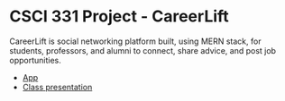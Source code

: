 # CSCI 331 Project - CareerLift 

CareerLift is social networking platform built, using MERN stack, for students, professors, and alumni to connect, share advice, and post job opportunities.

* [App](https://careerlitz.herokuapp.com/)
* [Class presentation](presentation/csci331.pdf)
